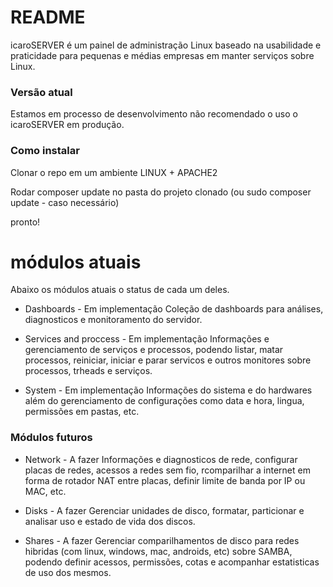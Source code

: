 # README #

icaroSERVER é um painel de administração Linux baseado na usabilidade e praticidade para pequenas e médias empresas em manter serviços sobre Linux.

### Versão atual ###

Estamos em processo de desenvolvimento não recomendado o uso o icaroSERVER em produção.

### Como instalar ###

Clonar o repo em um ambiente LINUX + APACHE2

Rodar composer update no pasta do projeto clonado (ou sudo composer update - caso necessário)

pronto!



# módulos atuais #

Abaixo os módulos atuais o status de cada um deles. 

- Dashboards  - Em implementação
Coleção de dashboards para análises, diagnosticos e monitoramento do servidor.

- Services and proccess - Em implementação
Informações  e gerenciamento de serviços e processos, podendo listar, matar processos, reiniciar, iniciar e parar servicos e outros monitores sobre processos, trheads e serviços.

- System - Em implementação
Informações do sistema e do hardwares além do gerenciamento de configurações como data e hora, lingua, permissões em pastas, etc.

### Módulos futuros ###

- Network - A fazer
Informações e diagnosticos de rede, configurar placas de redes, acessos a redes sem fio, rcomparilhar a internet em forma de rotador NAT entre placas, definir limite de banda por IP ou MAC, etc.

- Disks - A fazer
Gerenciar unidades de disco, formatar, particionar e analisar uso e estado de vida dos discos.

- Shares - A fazer
Gerenciar comparilhamentos de disco para redes hibridas (com linux, windows, mac, androids, etc) sobre SAMBA, podendo definir acessos, permissões, cotas e acompanhar estatisticas de uso dos mesmos.


